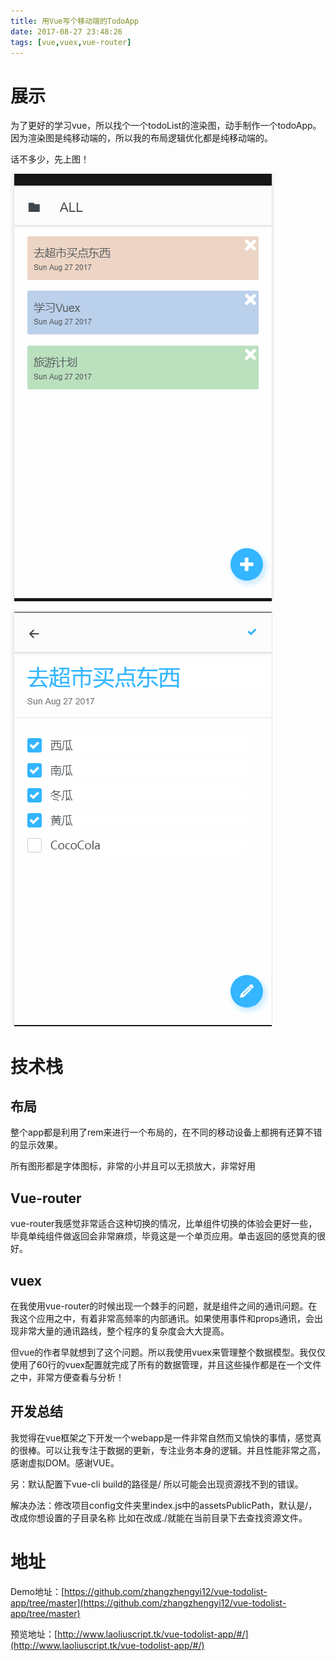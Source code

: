 ```yaml
---
title: 用Vue写个移动端的TodoApp
date: 2017-08-27 23:48:26
tags: [vue,vuex,vue-router]
---
```


# 展示 #

为了更好的学习vue，所以找个一个todoList的渲染图，动手制作一个todoApp。因为渲染图是纯移动端的，所以我的布局逻辑优化都是纯移动端的。

话不多少，先上图！

![](1.png)

![](2.png)


# 技术栈 #

## 布局 ##

整个app都是利用了rem来进行一个布局的，在不同的移动设备上都拥有还算不错的显示效果。

所有图形都是字体图标，非常的小并且可以无损放大，非常好用

## Vue-router ##

vue-router我感觉非常适合这种切换的情况，比单组件切换的体验会更好一些，毕竟单纯组件做返回会非常麻烦，毕竟这是一个单页应用。单击返回的感觉真的很好。

## vuex ##

在我使用vue-router的时候出现一个棘手的问题，就是组件之间的通讯问题。在我这个应用之中，有着非常高频率的内部通讯。如果使用事件和props通讯，会出现非常大量的通讯路线，整个程序的复杂度会大大提高。

但vue的作者早就想到了这个问题。所以我使用vuex来管理整个数据模型。我仅仅使用了60行的vuex配置就完成了所有的数据管理，并且这些操作都是在一个文件之中，非常方便查看与分析！

## 开发总结 ##

我觉得在vue框架之下开发一个webapp是一件非常自然而又愉快的事情，感觉真的很棒。可以让我专注于数据的更新，专注业务本身的逻辑。并且性能非常之高，感谢虚拟DOM。感谢VUE。


另：默认配置下vue-cli build的路径是/ 所以可能会出现资源找不到的错误。

解决办法：修改项目config文件夹里index.js中的assetsPublicPath，默认是/，改成你想设置的子目录名称
比如在改成./就能在当前目录下去查找资源文件。

# 地址 #

Demo地址：[https://github.com/zhangzhengyi12/vue-todolist-app/tree/master](https://github.com/zhangzhengyi12/vue-todolist-app/tree/master)


预览地址：[http://www.laoliuscript.tk/vue-todolist-app/#/](http://www.laoliuscript.tk/vue-todolist-app/#/)


